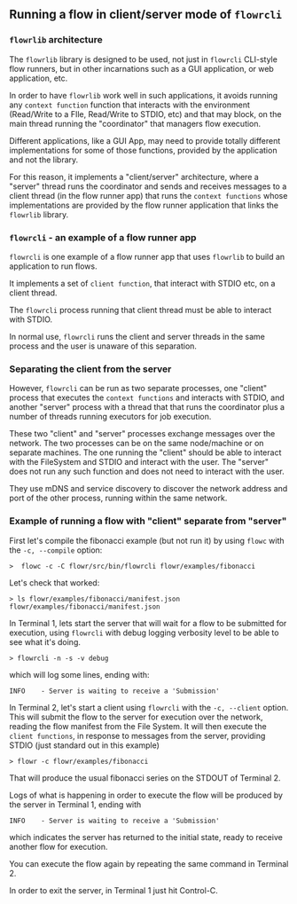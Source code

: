 ## Running a flow in client/server mode of `flowrcli`

### `flowrlib` architecture
The `flowrlib` library is designed to be used, not just in `flowrcli` CLI-style flow runners, but in other incarnations
such as a GUI application, or web application, etc.

In order to have `flowrlib` work well in such applications, it avoids running any `context function` function that
interacts with the environment (Read/Write to a FIle, Read/Write to STDIO, etc) and that may block, on the main
thread running the "coordinator" that managers flow execution.

Different applications, like a GUI App, may need to provide totally different implementations for some of 
those functions, provided by the application and not the library.

For this reason, it implements a "client/server" architecture, where a "server" thread runs the coordinator
and sends and receives messages to a client thread (in the flow runner app) that runs the `context functions` whose 
implementations are provided by the flow runner application that links the `flowrlib` library.

### `flowrcli` - an example of a flow runner app
`flowrcli` is one example of a flow runner app that uses `flowrlib` to build an application to run flows.

It implements a set of `client function`, that interact with STDIO etc, on a client thread.

The `flowrcli` process running that client thread must be able to interact with STDIO.

In normal use, `flowrcli` runs the client and server threads in the same process and the user is unaware of this
separation.

### Separating the client from the server
However, `flowrcli` can be run as two separate processes, one "client" process that executes the `context functions`
and interacts with STDIO, and another "server" process with a thread that that runs the coordinator plus a number 
of threads running executors for job execution.

These two "client" and "server" processes exchange messages over the network.
The two processes can be on the same node/machine or on separate machines. The one running the "client"
should be able to interact with the FileSystem and STDIO and interact with the user. The "server" does not run
any such function and does not need to interact with the user.

They use mDNS and service discovery to discover the network address and port of the other process, running within
the same network.

### Example of running a flow with "client" separate from "server"
First let's compile the fibonacci example (but not run it) by using `flowc` with the `-c, --compile` option:

`>  flowc -c -C flowr/src/bin/flowrcli flowr/examples/fibonacci`

Let's check that worked:

```
> ls flowr/examples/fibonacci/manifest.json
flowr/examples/fibonacci/manifest.json
```

In Terminal 1, lets start the server that will wait for a flow to be submitted for execution,
using `flowrcli` with debug logging verbosity level to be able to see what it's doing.

`> flowrcli -n -s -v debug`

which will log some lines, ending with:

`INFO    - Server is waiting to receive a 'Submission'`

In Terminal 2, let's start a client using `flowrcli` with the `-c, --client` option. 
This will submit the flow to the server for execution over the network, reading the flow manifest from the File
System. It will then execute the `client functions`, in response to messages from the server, providing STDIO (just 
standard out in this example)

`> flowr -c flowr/examples/fibonacci`

That will produce the usual fibonacci series on the STDOUT of Terminal 2.

Logs of what is happening in order to execute the flow will be produced by the server in Terminal 1, ending with 

`INFO    - Server is waiting to receive a 'Submission'`

which indicates the server has returned to the initial state, ready to receive another flow for execution.

You can execute the flow again by repeating the same command in Terminal 2.

In order to exit the server, in Terminal 1 just hit Control-C.
